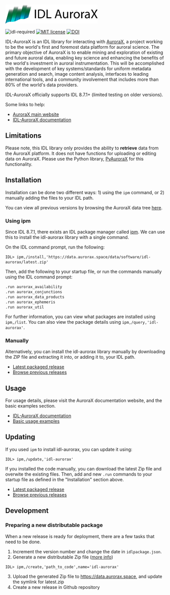 <a href="https://aurorax.space/"><img alt="AuroraX" src="logo.svg" height="60"></a>

![idl-required](https://img.shields.io/badge/IDL%20Version-8.7.1%2B-blue)
[![MIT license](https://img.shields.io/badge/License-MIT-brightgreen.svg)](https://lbesson.mit-license.org/)
[![DOI](https://zenodo.org/badge/DOI/10.5281/zenodo.5815985.svg)](https://doi.org/10.5281/zenodo.5815985)

IDL-AuroraX is an IDL library for interacting with [AuroraX](https://aurorax.space), a project working to be the world's first and foremost data platform for auroral science. The primary objective of AuroraX is to enable mining and exploration of existing and future auroral data, enabling key science and enhancing the benefits of the world's investment in auroral instrumentation. This will be accomplished with the development of key systems/standards for uniform metadata generation and search, image content analysis, interfaces to leading international tools, and a community involvement that includes more than 80% of the world's data providers.

IDL-AuroraX officially supports IDL 8.7.1+ (limited testing on older versions).

Some links to help:
- [AuroraX main website](https://aurorax.space)
- [IDL-AuroraX documentation](https://docs.aurorax.space/code/overview)

## Limitations

Please note, this IDL library only provides the ability to **retrieve** data from the AuroraX platform. It does not have functions for uploading or editing data on AuroraX. Please use the Python library, [PyAuroraX](https://github.com/aurorax-space/pyaurorax) for this functionality.

## Installation

Installation can be done two different ways: 1) using the `ipm` command, or 2) manually adding the files to your IDL path.

You can view all previous versions by browsing the AuroraX data tree [here](https://data.aurorax.space/data/software/idl-aurorax).

### Using ipm

Since IDL 8.7.1, there exists an IDL package manager called [ipm](https://www.l3harrisgeospatial.com/docs/ipm.html#INSTALL). We can use this to install the idl-aurorax library with a single command.

On the IDL command prompt, run the following:

```idl
IDL> ipm,/install,'https://data.aurorax.space/data/software/idl-aurorax/latest.zip'
```

Then, add the following to your startup file, or run the commands manually using the IDL command prompt:

```idl
.run aurorax_availability
.run aurorax_conjunctions
.run aurorax_data_products
.run aurorax_ephemeris
.run aurorax_util
```

For further information, you can view what packages are installed using `ipm,/list`. You can also view the package details using `ipm,/query,'idl-aurorax'`.

### Manually

Alternatively, you can install the idl-aurorax library manually by downloading the ZIP file and extracting it into, or adding it to, your IDL path. 

- [Latest packaged release](https://data.aurorax.space/data/software/idl-aurorax/latest.zip)
- [Browse previous releases](https://data.aurorax.space/data/software/idl-aurorax)

## Usage

For usage details, please visit the AuroraX documentation website, and the basic examples section.

- [IDL-AuroraX documentation](https://docs.aurorax.space/code/overview)
- [Basic usage examples](https://docs.aurorax.space/code/basic_usage/overview)

## Updating

If you used `ipm` to install idl-aurorax, you can update it using:

```idl
IDL> ipm,/update,'idl-aurorax'
```

If you installed the code manually, you can download the latest Zip file and overwite the existing files. Then, add and new `.run` commands to your startup file as defined in the "Installation" section above.

- [Latest packaged release](https://data.aurorax.space/data/software/idl-aurorax/latest.zip)
- [Browse previous releases](https://data.aurorax.space/data/software/idl-aurorax)

## Development

### Preparing a new distributable package

When a new release is ready for deployment, there are a few tasks that need to be done.

1. Increment the version number and change the date in `idlpackage.json`.
2. Generate a new distributable Zip file ([more info](https://www.l3harrisgeospatial.com/docs/ipm.html#CREATE))
```
IDL> ipm,/create,'path_to_code',name='idl-aurorax'
```
3. Upload the generated Zip file to https://data.aurorax.space, and update the symlink for latest.zip
4. Create a new release in Github repository
